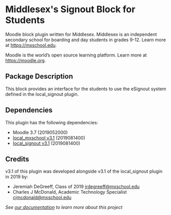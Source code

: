 # Middlesex's Signout Block for Students

Moodle block plugin written for Middlesex. Middlesex is an independent secondary school for boarding and day students in grades 9-12. Learn more at <https://mxschool.edu>.

Moodle is the world’s open source learning platform. Learn more at <https://moodle.org>.

## Package Description
This block provides an interface for the students to use the eSignout system defined in the local_signout plugin.

## Dependencies
This plugin has the following dependencies:
- Moodle 3.7 (2019052000)
- [local_mxschool v3.1](/local/mxschool/README.md) (2019081400)
- [local_signout v3.1](/local/mxschool/README.md) (2019081400)

## Credits
v3.1 of this plugin was developed alongside v3.1 of the local_signout plugin in 2019 by:
- Jeremiah DeGreeff, Class of 2019 <jrdegreeff@mxschool.edu>
- Charles J McDonald, Academic Technology Specialist <cjmcdonald@mxschool.edu>

_See [our documentation](/docs/README.md) to learn more about this project_
